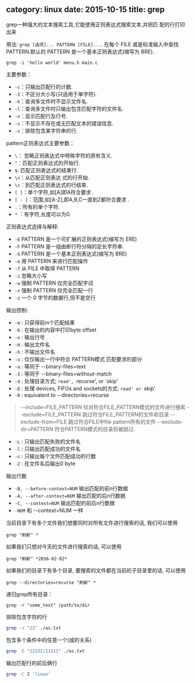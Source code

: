 category: linux
date: 2015-10-15
title: grep
---
grep一种强大的文本搜索工具,它能使用正则表达式搜索文本,并把匹 配的行打印出来

用法: `grep [选项]... PATTERN [FILE]...`. 在每个 FILE 或是标准输入中查找 PATTERN.默认的 PATTERN 是一个基本正则表达式(缩写为 BRE).
```shell
grep -i 'hello world' menu.h main.c
```

主要参数：
* `-c`：只输出匹配行的计数.
* `-I`：不区分大小写(只适用于单字符).
* `-h`：查询多文件时不显示文件名.
* `-l`：查询多文件时只输出包含匹配字符的文件名.
* `-n`：显示匹配行及行号.
* `-s`：不显示不存在或无匹配文本的错误信息.
* `-v`：排除包含某字符串的行.

pattern正则表达式主要参数：
* `\`： 忽略正则表达式中特殊字符的原有含义.
* `^`：匹配正则表达式的开始行.
* `$`: 匹配正则表达式的结束行.
* `\<`：从匹配正则表达 式的行开始.
* `\>`：到匹配正则表达式的行结束.
* `[ ]`：单个字符,如[A]即A符合要求 .
* `[ - ]`：范围,如[A-Z],即A,B,C一直到Z都符合要求 .
* `.`：所有的单个字符.
* `*` ：有字符,长度可以为0.

正则表达式选择与解释:
* `-E`     PATTERN 是一个可扩展的正则表达式(缩写为 ERE)
* `-F`     PATTERN 是一组由断行符分隔的定长字符串.
* `-G`     PATTERN 是一个基本正则表达式(缩写为 BRE)
* `-e`     用 PATTERN 来进行匹配操作
* `-f`     从 FILE 中取得 PATTERN
* `-i`     忽略大小写
* `-w`     强制 PATTERN 仅完全匹配字词
* `-x`     强制 PATTERN 仅完全匹配一行
* `-z`     一个 0 字节的数据行,但不是空行

输出控制:
* `-m` : 只获得前m个匹配结果
* `-b` : 在输出的内容中打印byte offset
* `-n` : 输出行号
* `-H` : 输出文件名
* `-h` : 不输出文件名
* `-o` : 仅仅输出一行中符合 PATTERN模式 匹配要求的部分
* `-a` : 等同于 --binary-files=text
* `-I` : 等同于 --binary-files=without-match
* `-d` : 处理目录方式; `read', `recurse', or `skip'
* `-D` : 处理 devices, FIFOs and sockets的方式: `read' or `skip'
* `-R` : equivalent to --directories=recurse
>    --include=FILE_PATTERN  仅对符合FILE_PATTERN模式的文件进行搜索
>     --exclude=FILE_PATTERN  跳过符合FILE_PATTERN的文件和目录
>     --exclude-from=FILE   跳过符合FILE中file pattern所有的文件
>     --exclude-dir=PATTERN  符合PATTERN模式的目录将被跳过.
* `-L` :  只输出匹配失败的文件名
* `-l` : 只输出匹配成功的文件名
* `-c` : 只输出每个文件匹配成功的行数
* `-Z` : 在文件名后输出0 byte

输出行数
* `-B, --before-context=NUM`  输出匹配的前n行数据
* `-A, --after-context=NUM`   输出匹配的后n行数据
* `-C, --context=NUM`         输出匹配的前后n行数据
* `-NUM`                      和 --context=NUM 一样

当前目录下有多个文件我们想要同时对所有文件进行搜索的话, 我们可以使用
```shell
grep "刷新" *
```
如果我们只想对今天的文件进行搜索的话, 可以使用
```shell
grep "刷新" *2016-02-02*
```
如果我们的目录下有多个目录, 要搜索的文件都在当前的子目录里的话, 可以使用
```shell
grep --directories=recurse "刷新" *
```
递归grep所有目录：
```shell
grep -r "some_text" /path/to/dir
```
排除包含字符的行
```bash
grep -v "22" ./as.txt
```
包含多个条件中的任意一个(或的关系)
```bash
grep -E "22222|11111" ./as.txt
```
输出匹配行的前后俩行
```bash
grep -C 2 'linux'
```